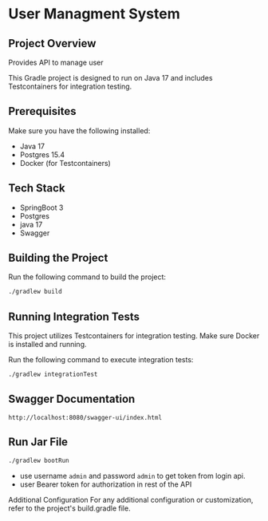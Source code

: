 # User Managment System
## Project Overview
Provides API to manage user

This Gradle project is designed to run on Java 17 and includes Testcontainers for integration testing.

## Prerequisites
Make sure you have the following installed:
* Java 17
* Postgres 15.4
* Docker (for Testcontainers)

## Tech Stack
* SpringBoot 3
* Postgres
* java 17
* Swagger 
  

## Building the Project
Run the following command to build the project:

```bash
./gradlew build
```

## Running Integration Tests
This project utilizes Testcontainers for integration testing. Make sure Docker is installed and running.

Run the following command to execute integration tests:

```bash
./gradlew integrationTest
```

## Swagger Documentation
 `http://localhost:8080/swagger-ui/index.html`

## Run Jar File
```bash
./gradlew bootRun
```

* use username `admin` and password `admin` to get token from login api.
* user Bearer token for authorization in rest of the API


Additional Configuration
For any additional configuration or customization, refer to the project's build.gradle file.
